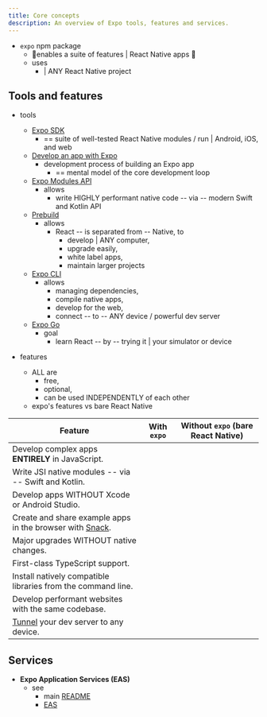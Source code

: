 ```yaml
---
title: Core concepts
description: An overview of Expo tools, features and services.
---
```


* `expo` npm package
  * 👀enables a suite of features | React Native apps 👀 
  * uses
    * | ANY React Native project

## Tools and features

* tools
  * [Expo SDK](versions)
    * == suite of well-tested React Native modules / run | Android, iOS, and web
  * [Develop an app with Expo](workflow/overview.mdx)
    * development process of building an Expo app
      * == mental model of the core development loop
  * [Expo Modules API](modules/overview.mdx)
    * allows
      * write HIGHLY performant native code -- via -- modern Swift and Kotlin API
  * [Prebuild](workflow/continuous-native-generation.mdx)
    * allows
      * React -- is separated from -- Native, to
        * develop | ANY computer,
        * upgrade easily,
        * white label apps,
        * maintain larger projects
  * [Expo CLI](more/expo-cli.mdx)
    * allows
      * managing dependencies,
      * compile native apps,
      * develop for the web,
      * connect -- to -- ANY device / powerful dev server
  * [Expo Go](get-started/set-up-your-environment.mdx)
    * goal
      * learn React -- by -- trying it | your simulator or device

* features
  * ALL are
    * free,
    * optional,
    * can be used INDEPENDENTLY of each other
  * expo's features vs bare React Native

| Feature                                                                             | With `expo` | Without `expo` (bare React Native) |
|-------------------------------------------------------------------------------------| ----------- | ---------------------------------- |
| Develop complex apps **ENTIRELY** in JavaScript.                                    | <YesIcon /> | <NoIcon />                         |
| Write JSI native modules -- via -- Swift and Kotlin.                                | <YesIcon /> | <NoIcon />                         |
| Develop apps WITHOUT Xcode or Android Studio.                                       | <YesIcon /> | <NoIcon />                         |
| Create and share example apps in the browser with [Snack](https://snack.expo.dev/). | <YesIcon /> | <NoIcon />                         |
| Major upgrades WITHOUT native changes.                                              | <YesIcon /> | <NoIcon />                         |
| First-class TypeScript support.                                                     | <YesIcon /> | <NoIcon />                         |
| Install natively compatible libraries from the command line.                        | <YesIcon /> | <NoIcon />                         |
| Develop performant websites with the same codebase.                                 | <YesIcon /> | <NoIcon />                         |
| [Tunnel](/more/expo-cli/#tunneling) your dev server to any device.                  | <YesIcon /> | <NoIcon />                         |

## Services

* **Expo Application Services (EAS)**
  * see
    * main [README](/README.md)
    * [EAS](eas)
